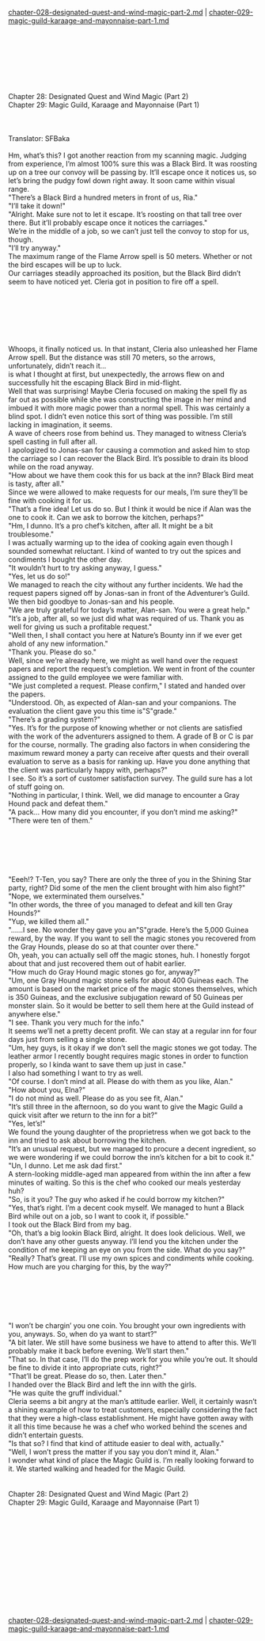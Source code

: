 [chapter-028-designated-quest-and-wind-magic-part-2.md](./chapter-028-designated-quest-and-wind-magic-part-2.md) | [chapter-029-magic-guild-karaage-and-mayonnaise-part-1.md](./chapter-029-magic-guild-karaage-and-mayonnaise-part-1.md) <br/>
<br/>
<br/>
<br/>
<br/>
<br/>
<br/>
<br/>
<br/>
Chapter 28: Designated Quest and Wind Magic (Part 2)<br/>
Chapter 29: Magic Guild, Karaage and Mayonnaise (Part 1)<br/>
<br/>
 <br/>
<br/>
 Translator: SFBaka <br/>
<br/>
Hm, what’s this? I got another reaction from my scanning magic. Judging from experience, I’m almost 100% sure this was a Black Bird. It was roosting up on a tree our convoy will be passing by. It’ll escape once it notices us, so let’s bring the pudgy fowl down right away. It soon came within visual range.<br/>
"There’s a Black Bird a hundred meters in front of us, Ria."<br/>
"I’ll take it down!"<br/>
"Alright. Make sure not to let it escape. It’s roosting on that tall tree over there. But it’ll probably escape once it notices the carriages."<br/>
We’re in the middle of a job, so we can’t just tell the convoy to stop for us, though.<br/>
"I’ll try anyway."<br/>
The maximum range of the Flame Arrow spell is 50 meters. Whether or not the bird escapes will be up to luck.<br/>
Our carriages steadily approached its position, but the Black Bird didn’t seem to have noticed yet. Cleria got in position to fire off a spell.<br/>
<br/>
<br/>
<br/>
<br/>
<br/>
<br/>
<br/>
Whoops, it finally noticed us. In that instant, Cleria also unleashed her Flame Arrow spell. But the distance was still 70 meters, so the arrows, unfortunately, didn’t reach it…<br/>
is what I thought at first, but unexpectedly, the arrows flew on and successfully hit the escaping Black Bird in mid-flight.<br/>
Well that was surprising! Maybe Cleria focused on making the spell fly as far out as possible while she was constructing the image in her mind and imbued it with more magic power than a normal spell. This was certainly a blind spot. I didn’t even notice this sort of thing was possible. I’m still lacking in imagination, it seems.<br/>
A wave of cheers rose from behind us. They managed to witness Cleria’s spell casting in full after all.<br/>
I apologized to Jonas-san for causing a commotion and asked him to stop the carriage so I can recover the Black Bird. It’s possible to drain its blood while on the road anyway.<br/>
"How about we have them cook this for us back at the inn? Black Bird meat is tasty, after all."<br/>
Since we were allowed to make requests for our meals, I’m sure they’ll be fine with cooking it for us.<br/>
"That’s a fine idea! Let us do so. But I think it would be nice if Alan was the one to cook it. Can we ask to borrow the kitchen, perhaps?"<br/>
"Hm, I dunno. It’s a pro chef’s kitchen, after all. It might be a bit troublesome."<br/>
I was actually warming up to the idea of cooking again even though I sounded somewhat reluctant. I kind of wanted to try out the spices and condiments I bought the other day.<br/>
"It wouldn’t hurt to try asking anyway, I guess."<br/>
"Yes, let us do so!"<br/>
We managed to reach the city without any further incidents. We had the request papers signed off by Jonas-san in front of the Adventurer’s Guild. We then bid goodbye to Jonas-san and his people.<br/>
"We are truly grateful for today’s matter, Alan-san. You were a great help."<br/>
"It’s a job, after all, so we just did what was required of us. Thank you as well for giving us such a profitable request."<br/>
"Well then, I shall contact you here at Nature’s Bounty inn if we ever get ahold of any new information."<br/>
"Thank you. Please do so."<br/>
Well, since we’re already here, we might as well hand over the request papers and report the request’s completion. We went in front of the counter assigned to the guild employee we were familiar with.<br/>
"We just completed a request. Please confirm," I stated and handed over the papers.<br/>
"Understood. Oh, as expected of Alan-san and your companions. The evaluation the client gave you this time is"S"grade."<br/>
"There’s a grading system?"<br/>
"Yes. It’s for the purpose of knowing whether or not clients are satisfied with the work of the adventurers assigned to them. A grade of B or C is par for the course, normally. The grading also factors in when considering the maximum reward money a party can receive after quests and their overall evaluation to serve as a basis for ranking up. Have you done anything that the client was particularly happy with, perhaps?"<br/>
I see. So it’s a sort of customer satisfaction survey. The guild sure has a lot of stuff going on.<br/>
"Nothing in particular, I think. Well, we did manage to encounter a Gray Hound pack and defeat them."<br/>
"A pack… How many did you encounter, if you don’t mind me asking?"<br/>
"There were ten of them."<br/>
<br/>
<br/>
<br/>
<br/>
<br/>
<br/>
"Eeeh!? T-Ten, you say? There are only the three of you in the Shining Star party, right? Did some of the men the client brought with him also fight?"<br/>
"Nope, we exterminated them ourselves."<br/>
"In other words, the three of you managed to defeat and kill ten Gray Hounds?"<br/>
"Yup, we killed them all."<br/>
"……I see. No wonder they gave you an"S"grade. Here’s the 5,000 Guinea reward, by the way. If you want to sell the magic stones you recovered from the Gray Hounds, please do so at that counter over there."<br/>
Oh, yeah, you can actually sell off the magic stones, huh. I honestly forgot about that and just recovered them out of habit earlier.<br/>
"How much do Gray Hound magic stones go for, anyway?"<br/>
"Um, one Gray Hound magic stone sells for about 400 Guineas each. The amount is based on the market price of the magic stones themselves, which is 350 Guineas, and the exclusive subjugation reward of 50 Guineas per monster slain. So it would be better to sell them here at the Guild instead of anywhere else."<br/>
"I see. Thank you very much for the info."<br/>
It seems we’ll net a pretty decent profit. We can stay at a regular inn for four days just from selling a single stone.<br/>
"Um, hey guys, is it okay if we don’t sell the magic stones we got today. The leather armor I recently bought requires magic stones in order to function properly, so I kinda want to save them up just in case."<br/>
I also had something I want to try as well.<br/>
"Of course. I don’t mind at all. Please do with them as you like, Alan."<br/>
"How about you, Elna?"<br/>
"I do not mind as well. Please do as you see fit, Alan."<br/>
"It’s still three in the afternoon, so do you want to give the Magic Guild a quick visit after we return to the inn for a bit?"<br/>
"Yes, let’s!"<br/>
We found the young daughter of the proprietress when we got back to the inn and tried to ask about borrowing the kitchen.<br/>
"It’s an unusual request, but we managed to procure a decent ingredient, so we were wondering if we could borrow the inn’s kitchen for a bit to cook it."<br/>
"Un, I dunno. Let me ask dad first."<br/>
A stern-looking middle-aged man appeared from within the inn after a few minutes of waiting. So this is the chef who cooked our meals yesterday huh?<br/>
"So, is it you? The guy who asked if he could borrow my kitchen?"<br/>
"Yes, that’s right. I’m a decent cook myself. We managed to hunt a Black Bird while out on a job, so I want to cook it, if possible."<br/>
I took out the Black Bird from my bag.<br/>
"Oh, that’s a big lookin Black Bird, alright. It does look delicious. Well, we don’t have any other guests anyway. I’ll lend you the kitchen under the condition of me keeping an eye on you from the side. What do you say?"<br/>
"Really? That’s great. I’ll use my own spices and condiments while cooking. How much are you charging for this, by the way?"<br/>
<br/>
<br/>
<br/>
<br/>
<br/>
<br/>
"I won’t be chargin’ you one coin. You brought your own ingredients with you, anyways. So, when do ya want to start?"<br/>
"A bit later. We still have some business we have to attend to after this. We’ll probably make it back before evening. We’ll start then."<br/>
"That so. In that case, I’ll do the prep work for you while you’re out. It should be fine to divide it into appropriate cuts, right?"<br/>
"That’ll be great. Please do so, then. Later then."<br/>
I handed over the Black Bird and left the inn with the girls.<br/>
"He was quite the gruff individual."<br/>
Cleria seems a bit angry at the man’s attitude earlier. Well, it certainly wasn’t a shining example of how to treat customers, especially considering the fact that they were a high-class establishment. He might have gotten away with it all this time because he was a chef who worked behind the scenes and didn’t entertain guests.<br/>
"Is that so? I find that kind of attitude easier to deal with, actually."<br/>
"Well, I won’t press the matter if you say you don’t mind it, Alan."<br/>
I wonder what kind of place the Magic Guild is. I’m really looking forward to it. We started walking and headed for the Magic Guild.<br/>
<br/>
<br/>
Chapter 28: Designated Quest and Wind Magic (Part 2)<br/>
Chapter 29: Magic Guild, Karaage and Mayonnaise (Part 1)<br/>
<br/>
 <br/>
<br/>
<br/>
<br/>
<br/>
<br/>
<br/>
<br/>
<br/>
<br/>
<br/> <br/>
[chapter-028-designated-quest-and-wind-magic-part-2.md](./chapter-028-designated-quest-and-wind-magic-part-2.md) | [chapter-029-magic-guild-karaage-and-mayonnaise-part-1.md](./chapter-029-magic-guild-karaage-and-mayonnaise-part-1.md) <br/>
